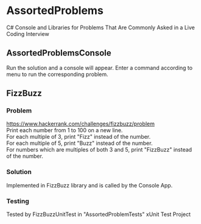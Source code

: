 # AssortedProblems
C# Console and Libraries for Problems That Are Commonly Asked in a Live Coding Interview
## AssortedProblemsConsole
Run the solution and a console will appear. Enter a command according to menu to run the corresponding problem.
## FizzBuzz
### Problem
https://www.hackerrank.com/challenges/fizzbuzz/problem </br>
Print each number from 1 to 100 on a new line. </br>
For each multiple of 3, print "Fizz" instead of the number. </br>
For each multiple of 5, print "Buzz" instead of the number. </br>
For numbers which are multiples of both 3 and 5, print "FizzBuzz" instead of the number. </br>
### Solution
Implemented in FizzBuzz library and is called by the Console App.
### Testing
Tested by FizzBuzzUnitTest in "AssortedProblemTests" xUnit Test Project
